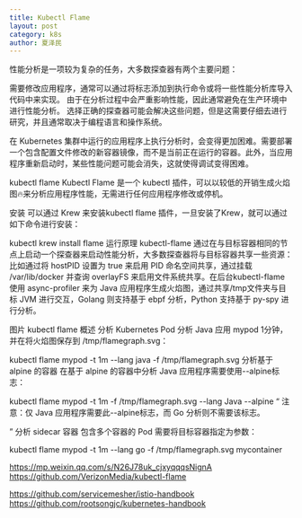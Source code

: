 ```yaml
---
title: Kubectl Flame
layout: post
category: k8s
author: 夏泽民
---
```

性能分析是一项较为复杂的任务，大多数探查器有两个主要问题：

需要修改应用程序，通常可以通过将标志添加到执行命令或将一些性能分析库导入代码中来实现。
由于在分析过程中会严重影响性能，因此通常避免在生产环境中进行性能分析。
选择正确的探查器可能会解决这些问题，但是这需要仔细去进行研究，并且通常取决于编程语言和操作系统。

在 Kubernetes 集群中运行的应用程序上执行分析时，会变得更加困难。需要部署一个包含配置文件修改的新容器镜像，而不是当前正在运行的容器。此外，当应用程序重新启动时，某些性能问题可能会消失，这就使得调试变得困难。
<!-- more -->
kubectl flame
Kubectl Flame 是一个 kubectl 插件，可以以较低的开销生成火焰图🔥来分析应用程序性能，无需进行任何应用程序修改或停机。

安装
可以通过 Krew 来安装kubectl flame 插件，一旦安装了Krew，就可以通过如下命令进行安装：

kubectl krew install flame
运行原理
kubectl-flame 通过在与目标容器相同的节点上启动一个探查器来启动性能分析，大多数探查器将与目标容器共享一些资源：比如通过将 hostPID 设置为 true 来启用 PID 命名空间共享，通过挂载 /var/lib/docker 并查询 overlayFS 来启用文件系统共享。在后台kubectl-flame使用 async-profiler 来为 Java 应用程序生成火焰图，通过共享/tmp文件夹与目标 JVM 进行交互，Golang 则支持基于 ebpf 分析，Python 支持基于 py-spy 进行分析。

图片
kubectl flame 概述
分析 Kubernetes Pod
分析 Java 应用 mypod 1分钟，并在将火焰图保存到 /tmp/flamegraph.svg：

kubectl flame mypod -t 1m --lang java -f /tmp/flamegraph.svg
分析基于 alpine 的容器
在基于 alpine 的容器中分析 Java 应用程序需要使用--alpine标志：

kubectl flame mypod -t 1m -f /tmp/flamegraph.svg --lang Java --alpine
“
注意：仅 Java 应用程序需要此--alpine标志，而 Go 分析则不需要该标志。

”
分析 sidecar 容器
包含多个容器的 Pod 需要将目标容器指定为参数：

kubectl flame mypod -t 1m --lang go -f /tmp/flamegraph.svg mycontainer

https://mp.weixin.qq.com/s/N26J78uk_cjxyqqqsNignA
https://github.com/VerizonMedia/kubectl-flame

https://github.com/servicemesher/istio-handbook
https://github.com/rootsongjc/kubernetes-handbook